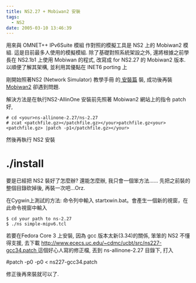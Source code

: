 ```yaml
---
title: NS2.27 + Mobiwan2 安裝
tags:
  - NS2
date: 2005-03-10 13:46:39
---
```


用來與 OMNET++ IPv6Suite 模組 作對照的模擬工具是 NS2 上的 Mobiwan2 模組.
這是目前最多人使用的模擬模組.
除了基礎對照系統架設之外,
還將根據之前學長在 NS2.1b1 上使用 Mobiwan 的程式,
改寫成 for NS2.27 的 Mobiwan2 版本.
以順便了解其架構, 並利用其優點在 INET6 porting 上

剛開始照著NS2 (Network Simulator) 教學手冊 的[ 安裝篇](http://140.116.72.80/%7Esmallko/ns2/setup.htm) 裝,
成功後再裝 [Mobiwan2](http://www.ti-wmc.nl/mobiwan2/) 卻遇到問題.

解決方法是在執行NS2-AllinOne 安裝前先照著 Mobiwan2 網站上的指令 patch 好,
```
# cd <your>ns-allinone-2.27/ns-2.27
# zcat <patchfile.gz></patchfile.gz></your>patchfile.gz<your><patchfile.gz> |patch -p1</patchfile.gz></your>
```
然後再執行 NS2 安裝
# ./install

要是已經把 NS2 裝好了怎麼辦? 還能怎麼辦, 我只會一個笨方法......
先把之前裝的整個目錄砍掉後, 再裝一次吧...Orz.

在Cygwin上測試的方法: 命令列中輸入 startxwin.bat。會產生一個新的視窗，在此命令視窗中輸入

```
$ cd your path to ns-2.27
$ ./ns simple-mipv6.tcl
```

若要在Fedora Core 3 上安裝, 因為 gcc 版本太新(3.34)的關係, 笨笨的 NS2 不懂得支援,
去下載 [http://www.ececs.uc.edu/~cdmc/ucbt/src/ns227-gcc34.patch ](http://www.ececs.uc.edu/%7Ecdmc/ucbt/src/ns227-gcc34.patch)
這個好心人寫的修正檔,
丟到 ns-allinone-2.27 目錄下, 打入

#patch -p0 -p0 < ns227-gcc34.patch

修正後再來裝就可以了.
